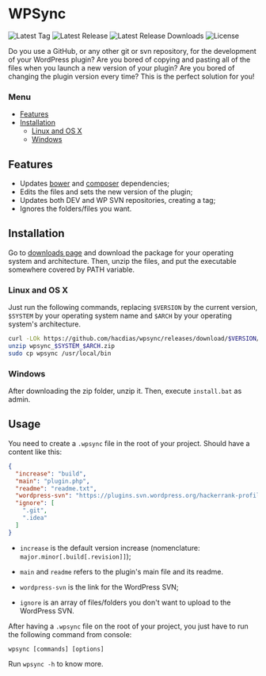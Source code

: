 # WPSync

![Latest Tag](https://img.shields.io/github/tag/hacdias/wpsync.svg?style=flat-square)
![Latest Release](https://img.shields.io/github/release/hacdias/wpsync.svg?style=flat-square)
![Latest Release Downloads](https://img.shields.io/github/downloads/hacdias/wpsync/latest/total.svg?style=flat-square)
![License](https://img.shields.io/github/license/hacdias/wpsync.svg?style=flat-square)

Do you use a GitHub, or any other git or svn repository, for the development of your WordPress plugin? Are you bored of copying and pasting all of the files when you launch a new version of your plugin? Are you bored of changing the plugin version every time? This is the perfect solution for you!

### Menu

- [Features](#features)
- [Installation](#installation)
  + [Linux and OS X](#linux-and-os-ox)
  + [Windows](#windows)

## Features

* Updates [bower](https://github.com/bower/bower) and [composer](https://github.com/composer/composer) dependencies;
* Edits the files and sets the new version of the plugin;
* Updates both DEV and WP SVN repositories, creating a tag;
* Ignores the folders/files you want.

## Installation

Go to [downloads page](https://github.com/hacdias/wpsync/releases) and download the package for your operating system and architecture. Then, unzip the files, and put the executable somewhere covered by PATH variable.

### Linux and OS X

Just run the following commands, replacing ```$VERSION``` by the current version, ```$SYSTEM``` by your operating system name and ```$ARCH``` by your operating system's architecture.

```bash
curl -LOk https://github.com/hacdias/wpsync/releases/download/$VERSION/wpsync_$SYSTEM_$ARCH.zip
unzip wpsync_$SYSTEM_$ARCH.zip
sudo cp wpsync /usr/local/bin
```

### Windows

After downloading the zip folder, unzip it. Then, execute ```install.bat``` as admin.

## Usage

You need to create a ```.wpsync``` file in the root of your project. Should have a content like this:

```json
{
  "increase": "build",
  "main": "plugin.php",
  "readme": "readme.txt",
  "wordpress-svn": "https://plugins.svn.wordpress.org/hackerrank-profile-widget/",
  "ignore": [
    ".git",
    ".idea"
  ]
}
```

* ```increase``` is the default version increase (nomenclature: ```major.minor[.build[.revision]]```);

* ```main``` and ```readme``` refers to the plugin's main file and its readme.

* ```wordpress-svn``` is the link for the WordPress SVN;

* ```ignore``` is an array of files/folders you don't want to upload to the WordPress SVN.

After having a ```.wpsync``` file on the root of your project, you just have to run the following command from console:

```
wpsync [commands] [options]
```

Run ```wpsync -h``` to know more.
